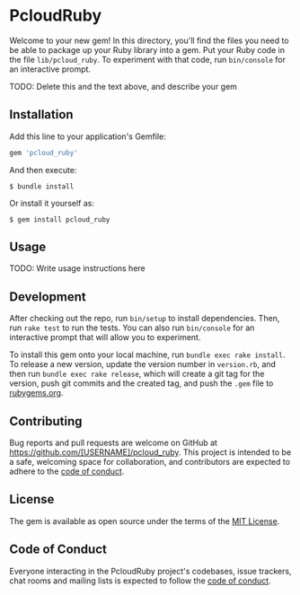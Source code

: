 # PcloudRuby

Welcome to your new gem! In this directory, you'll find the files you need to be able to package up your Ruby library into a gem. Put your Ruby code in the file `lib/pcloud_ruby`. To experiment with that code, run `bin/console` for an interactive prompt.

TODO: Delete this and the text above, and describe your gem

## Installation

Add this line to your application's Gemfile:

```ruby
gem 'pcloud_ruby'
```

And then execute:

    $ bundle install

Or install it yourself as:

    $ gem install pcloud_ruby

## Usage

TODO: Write usage instructions here

## Development

After checking out the repo, run `bin/setup` to install dependencies. Then, run `rake test` to run the tests. You can also run `bin/console` for an interactive prompt that will allow you to experiment.

To install this gem onto your local machine, run `bundle exec rake install`. To release a new version, update the version number in `version.rb`, and then run `bundle exec rake release`, which will create a git tag for the version, push git commits and the created tag, and push the `.gem` file to [rubygems.org](https://rubygems.org).

## Contributing

Bug reports and pull requests are welcome on GitHub at https://github.com/[USERNAME]/pcloud_ruby. This project is intended to be a safe, welcoming space for collaboration, and contributors are expected to adhere to the [code of conduct](https://github.com/[USERNAME]/pcloud_ruby/blob/master/CODE_OF_CONDUCT.md).

## License

The gem is available as open source under the terms of the [MIT License](https://opensource.org/licenses/MIT).

## Code of Conduct

Everyone interacting in the PcloudRuby project's codebases, issue trackers, chat rooms and mailing lists is expected to follow the [code of conduct](https://github.com/[USERNAME]/pcloud_ruby/blob/master/CODE_OF_CONDUCT.md).
